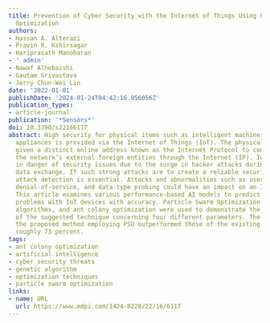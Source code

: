 ```yaml
---
title: Prevention of Cyber Security with the Internet of Things Using Particle Swarm
  Optimization
authors:
- Hassan A. Alterazi
- Pravin R. Kshirsagar
- Hariprasath Manoharan
- ' admin'
- Nawaf Alhebaishi
- Gautam Srivastava
- Jerry Chun-Wei Lin
date: '2022-01-01'
publishDate: '2024-01-24T04:42:16.956056Z'
publication_types:
- article-journal
publication: '*Sensors*'
doi: 10.3390/s22166117
abstract: High security for physical items such as intelligent machinery and residential
  appliances is provided via the Internet of Things (IoT). The physical objects are
  given a distinct online address known as the Internet Protocol to communicate with
  the network’s external foreign entities through the Internet (IP). IoT devices are
  in danger of security issues due to the surge in hacker attacks during Internet
  data exchange. If such strong attacks are to create a reliable security system,
  attack detection is essential. Attacks and abnormalities such as user-to-root (U2R),
  denial-of-service, and data-type probing could have an impact on an IoT system.
  This article examines various performance-based AI models to predict attacks and
  problems with IoT devices with accuracy. Particle Swarm Optimization (PSO), genetic
  algorithms, and ant colony optimization were used to demonstrate the effectiveness
  of the suggested technique concerning four different parameters. The results of
  the proposed method employing PSO outperformed those of the existing systems by
  roughly 73 percent.
tags:
- ant colony optimization
- artificial intelligence
- cyber security threats
- genetic algorithm
- optimization techniques
- particle swarm optimization
links:
- name: URL
  url: https://www.mdpi.com/1424-8220/22/16/6117
---
```

